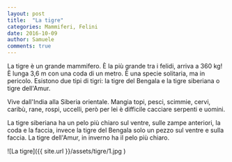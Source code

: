 ```yaml
---
layout: post
title:  "La tigre"
categories: Mammiferi, Felini
date: 2016-10-09
author: Samuele
comments: true
---
```


La tigre è un grande mammifero. &Egrave; la più grande tra i felidi, arriva a 360 kg!
&Egrave; lunga 3,6 m con una coda di un metro. &Egrave; una specie solitaria, ma in pericolo.
Esistono due tipi di tigri: la tigre del Bengala e la tigre siberiana o tigre dell'Amur.

Vive dall'India alla Siberia orientale. Mangia topi, pesci, scimmie, cervi, caribù, rane, rospi,
uccelli, però per lei è difficile cacciare serpenti e uomini.

La tigre siberiana ha un pelo più chiaro sul ventre, sulle zampe anteriori, la coda e la faccia,
invece la tigre del Bengala solo un pezzo sul ventre e sulla faccia.
La tigre dell'Amur, in inverno ha il pelo più chiaro.

![La tigre]({{ site.url }}/assets/tigre/1.jpg )
